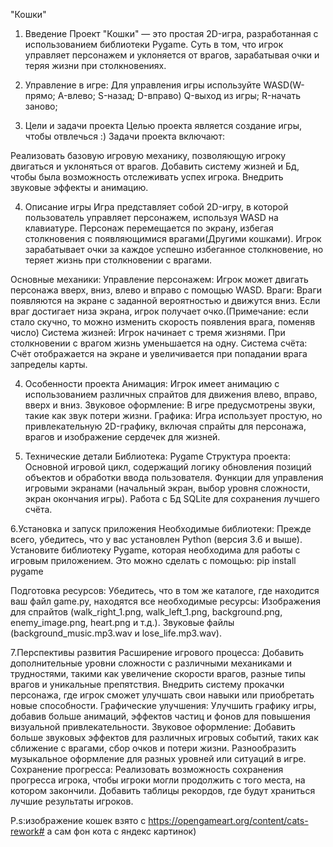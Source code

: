 "Кошки"
1. Введение
Проект "Кошки" — это простая 2D-игра, разработанная с использованием библиотеки Pygame. Суть в том, что игрок управляет персонажем и уклоняется от врагов, зарабатывая очки и теряя жизни при столкновениях.

2. Управление в игре:
Для управления игры используйте WASD(W-прямо; A-влево; S-назад; D-вправо)
Q-выход из игры;
R-начать заново;

3. Цели и задачи проекта
Целью проекта является создание игры, чтобы отвлечься :) Задачи проекта включают:

Реализовать базовую игровую механику, позволяющую игроку двигаться и уклоняться от врагов.
Добавить систему жизней и Бд, чтобы была возможность отслеживать успех игрока.
Внедрить звуковые эффекты и анимацию.

4. Описание игры
Игра представляет собой 2D-игру, в которой пользователь управляет персонажем, используя WASD на клавиатуре. Персонаж перемещается по экрану, избегая столкновения с появляющимися врагами(Другими кошками). Игрок зарабатывает очки за каждое успешно избеганное столкновение, но теряет жизнь при столкновении с врагами.

Основные механики:
Управление персонажем: Игрок может двигать персонажа вверх, вниз, влево и вправо с помощью WASD.
Враги: Враги появляются на экране с заданной вероятностью и движутся вниз. Если враг достигает низа экрана, игрок получает очко.(Примечание: если стало скучно, то можно изменить скорость появления врага, поменяв число)
Система жизней: Игрок начинает с тремя жизнями. При столкновении с врагом жизнь уменьшается на одну.
Система счёта: Счёт отображается на экране и увеличивается при попадании врага запределы карты.

4. Особенности проекта
Анимация: Игрок имеет анимацию с использованием различных спрайтов для движения влево, вправо, вверх и вниз.
Звуковое оформление: В игре предусмотрены звуки, такие как звук потери жизни.
Графика: Игра использует простую, но привлекательную 2D-графику, включая спрайты для персонажа, врагов и изображение сердечек для жизней.

5. Технические детали
Библиотека: Pygame
Структура проекта:
Основной игровой цикл, содержащий логику обновления позиций объектов и обработки ввода пользователя.
Функции для управления игровыми экранами (начальный экран, выбор уровня сложности, экран окончания игры).
Работа с Бд SQLite для сохранения лучшего счёта.

6.Установка и запуск приложения
Необходимые библиотеки:
Прежде всего, убедитесь, что у вас установлен Python (версия 3.6 и выше).
Установите библиотеку Pygame, которая необходима для работы с игровым приложением. Это можно сделать с помощью:
pip install pygame

Подготовка ресурсов:
Убедитесь, что в том же каталоге, где находится ваш файл game.py, находятся все необходимые ресурсы:
Изображения для спрайтов (walk_right_1.png, walk_left_1.png, background.png, enemy_image.png, heart.png и т.д.).
Звуковые файлы (background_music.mp3.wav и lose_life.mp3.wav).

7.Перспективы развития
Расширение игрового процесса:
Добавить дополнительные уровни сложности с различными механиками и трудностями, такими как увеличение скорости врагов, разные типы врагов и уникальные препятствия.
Внедрить систему прокачки персонажа, где игрок сможет улучшать свои навыки или приобретать новые способности.
Графические улучшения:
Улучшить графику игры, добавив больше анимаций, эффектов частиц и фонов для повышения визуальной привлекательности.
Звуковое оформление:
Добавить больше звуковых эффектов для различных игровых событий, таких как сближение с врагами, сбор очков и потери жизни.
Разнообразить музыкальное оформление для разных уровней или ситуаций в игре.
Сохранение прогресса:
Реализовать возможность сохранения прогресса игрока, чтобы игроки могли продолжить с того места, на котором закончили.
Добавить таблицы рекордов, где будут храниться лучшие результаты игроков.

P.s:изображение кошек взято с https://opengameart.org/content/cats-rework#
а сам фон кота с яндекс картинок)


